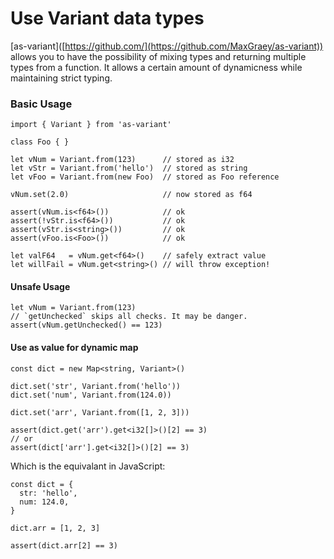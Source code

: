 # Use Variant data types

\[as-variant]\([https://github.com/](https://github.com/MaxGraey/as-variant)) allows you to have the possibility of mixing types and returning multiple types from a function. It allows a certain amount of dynamicness while maintaining strict typing.

### Basic Usage



```
import { Variant } from 'as-variant'

class Foo { }

let vNum = Variant.from(123)      // stored as i32
let vStr = Variant.from('hello')  // stored as string
let vFoo = Variant.from(new Foo)  // stored as Foo reference

vNum.set(2.0)                     // now stored as f64

assert(vNum.is<f64>())            // ok
assert(!vStr.is<f64>())           // ok
assert(vStr.is<string>())         // ok
assert(vFoo.is<Foo>())            // ok

let valF64   = vNum.get<f64>()    // safely extract value
let willFail = vNum.get<string>() // will throw exception!
```

#### Unsafe Usage



```
let vNum = Variant.from(123)
// `getUnchecked` skips all checks. It may be danger.
assert(vNum.getUnchecked() == 123)
```

#### Use as value for dynamic map



```
const dict = new Map<string, Variant>()

dict.set('str', Variant.from('hello'))
dict.set('num', Variant.from(124.0))

dict.set('arr', Variant.from([1, 2, 3]))

assert(dict.get('arr').get<i32[]>()[2] == 3)
// or
assert(dict['arr'].get<i32[]>()[2] == 3)
```

Which is the equivalant in JavaScript:

```
const dict = {
  str: 'hello',
  num: 124.0,
}

dict.arr = [1, 2, 3]

assert(dict.arr[2] == 3)
```
